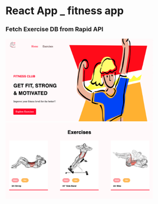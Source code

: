 # React App _ fitness app 

### Fetch Exercise DB from Rapid API

<img src="public/main.png" width=400px />
<img src="public/exercises.png" width=400px />
